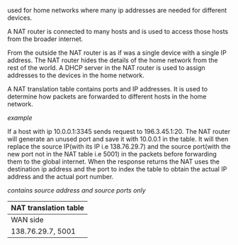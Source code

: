 used for home networks where many ip addresses are needed for different devices.

A NAT router is connected to many hosts and is used to access those hosts from the broader internet.

From the outside the NAT router is as if was a single device with a single IP address. The NAT router hides the details of the home network from the rest of the world. A DHCP server in the NAT router is used to assign addresses to the devices in the home network.

A NAT translation table contains ports and IP addresses. It is used to determine how packets are forwarded to different hosts in the home network.

_example_

If a host with ip 10.0.0.1:3345 sends request to 196.3.45.1:20. The NAT router will generate an unused port and save it with 10.0.0.1 in the table. It will then replace the source IP(with its IP i.e 138.76.29.7) and the source port(with the new port not in the NAT table i.e 5001) in the packets before forwarding them to the global internet. When the response returns the NAT uses the destination ip address and the port to index the table to obtain the actual IP address and the actual port number.

_contains source address and source ports only_

|NAT translation table|
|----------------------|
| WAN side  | LAN side  |      
| 138.76.29.7, 5001  |10.0.0.1, 3345   |  

